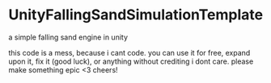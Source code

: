 # UnityFallingSandSimulationTemplate
a simple falling sand engine in unity

this code is a mess, because i cant code.
you can use it for free, expand upon it, fix it (good luck), or anything without crediting
i dont care. please make something epic <3 cheers!
